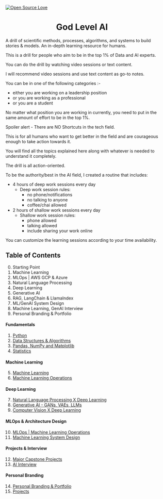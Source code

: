 [![Open Source Love](https://firstcontributions.github.io/open-source-badges/badges/open-source-v1/open-source.svg)](https://github.com/hemansnation/God-Level-AI)

<h1 align= "center" > God Level AI</h1>
<p>
A drill of scientific methods, processes, algorithms, and systems to build stories & models. An in-depth learning resource for humans.

This is a drill for people who aim to be in the top 1% of Data and AI experts.

You can do the drill by watching video sessions or text content.

I will recommend video sessions and use text content as go-to notes.

You can be in one of the following categories :-
- either you are working on a leadership position
- or you are working as a professional
- or you are a student

No matter what position you are working in currently, you need to put in the same amount of effort to be in the top 1%.

Spoiler alert - There are NO Shortcuts in the tech field.

This is for all humans who want to get better in the field and are courageous enough to take action towards it.

You will find all the topics explained here along with whatever is needed to understand it completely.

The drill is all action-oriented.

To be the authority/best in the AI field, I created a routine that includes:
- 4 hours of deep work sessions every day
    - Deep work session rules:
        - no phone/notifications
        - no talking to anyone
        - coffee/chai allowed
- 2 hours of shallow work sessions every day
    - Shallow work session rules:
        - phone allowed
        - talking allowed
        - include sharing your work online

You can customize the learning sessions according to your time availability.

</p>

## Table of Contents

0. Starting Point
1. Machine‌ ‌Learning‌
2. MLOps | AWS GCP & Azure
3. Natural Language Processing
4. Deep Learning
5. Generative AI
6. RAG, LangChain & LlamaIndex
7. ML/GenAI System Design
8. Machine Learning, GenAI Interview
9. Personal Branding & Portfolio

#### Fundamentals
1. [Python](./01_Python/)
2. [Data Structures & Algorithms](/02_Data%20Structures%20and%20Algorithms/)
3. [Pandas, NumPy and Matplotlib](/03_Pandas%20NumPy%20Matplotlib/)
4. [Statistics](/04_Statistics/)
#### Machine Learning
5. [Machine Learning](/05_Machine%20Learning/)
6. [Machine‌ ‌Learning‌ Operations](/06_ML%20Ops/)

#### Deep Learning
7. [Natural Language Processing X Deep Learning]()
8. [Generative AI - GANs, VAEs, LLMs]()
9. [Computer Vision X Deep Learning]()

#### MLOps & Architecture Design
10. [MLOps | Machine Learning Operations]()
11. [Machine Learning System Design]()

#### Projects & Interview
12. [Major Capstone Projects]()
13. [AI Interview]()

#### Personal Branding
14. [Personal Branding & Portfolio]()
15. [Projects](/projects/)







